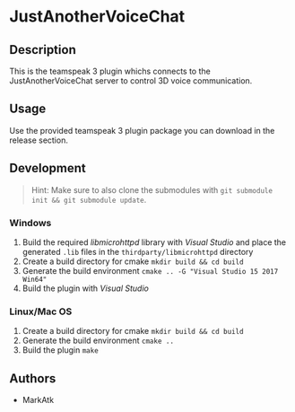 # JustAnotherVoiceChat

## Description

This is the teamspeak 3 plugin whichs connects to the JustAnotherVoiceChat server to control 3D voice communication.

## Usage

Use the provided teamspeak 3 plugin package you can download in the release section.

## Development

>Hint: Make sure to also clone the submodules with `git submodule init && git submodule update`.

### Windows

1. Build the required *libmicrohttpd* library with *Visual Studio* and place the generated `.lib` files in the `thirdparty/libmicrohttpd` directory
2. Create a build directory for cmake `mkdir build && cd build`
3. Generate the build environment `cmake .. -G "Visual Studio 15 2017 Win64"`
4. Build the plugin with *Visual Studio*

### Linux/Mac OS

1. Create a build directory for cmake `mkdir build && cd build`
2. Generate the build environment `cmake ..`
3. Build the plugin `make`

## Authors

* MarkAtk
